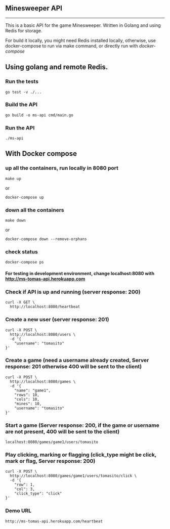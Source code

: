 ## Minesweeper API
------------------------------------------------------------

This is a basic API for the game Minesweeper. Written in Golang and using Redis for storage.

For build it locally, you might need Redis installed locally, otherwise, use docker-compose to run via make command,
or directly run with *docker-compose*


## Using golang and remote Redis.

### Run the tests
```shell script
go test -v ./...
```

### Build the API
```shell script
go build -o ms-api cmd/main.go
```

### Run the API
```shell script
./ms-api
```

## With Docker compose
### up all the containers, run locally in 8080 port
```shell script
make up
```
or
```shell script
docker-compose up
```

### down all the containers
```shell script
make down
```
or
```shell script
docker-compose down --remove-orphans
```

### check status
```shell script
docker-compose ps
```


#### For testing in development environment, change localhost:8080 with http://ms-tomas-api.herokuapp.com
### Check if API is up and running (server response: 200)
```shell script
curl -X GET \
  http://localhost:8080/heartbeat
```

### Create a new user (server response: 201)
```shell script
curl -X POST \
  http://localhost:8080/users \
  -d '{
	"username": "tomasito"
}'
```

### Create a game (need a username already created, Server response: 201 otherwise 400 will be sent to the client)
```shell script
curl -X POST \
  http://localhost:8080/games \
  -d '{
	"name": "game1",
	"rows": 10,
	"cols": 10,
	"mines": 10,
	"username": "tomasito"
}'
```

### Start a game (Server response: 200, if the game or username are not present, 400 will be sent to the client)
```shell script
localhost:8080/games/game1/users/tomasito
```

### Play clicking, marking or flagging (click_type might be click, mark or flag, Server response: 200)
```shell script
curl -X POST \
  http://localhost:8080/games/game1/users/tomasito/click \
  -d '{
	"row": 1,
	"col": 3,
	"click_type": "click"
}'
```

### Demo URL
```
http://ms-tomas-api.herokuapp.com/heartbeat
```
